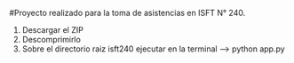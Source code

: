#Proyecto realizado para la toma de asistencias en ISFT N° 240.

1. Descargar el ZIP
2. Descomprimirlo
3. Sobre el directorio raiz isft240 ejecutar en la terminal --> python app.py

   
